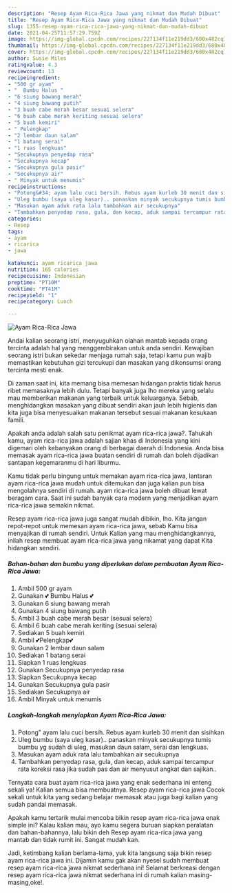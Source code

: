 ```yaml
---
description: "Resep Ayam Rica-Rica Jawa yang nikmat dan Mudah Dibuat"
title: "Resep Ayam Rica-Rica Jawa yang nikmat dan Mudah Dibuat"
slug: 1355-resep-ayam-rica-rica-jawa-yang-nikmat-dan-mudah-dibuat
date: 2021-04-25T11:57:29.759Z
image: https://img-global.cpcdn.com/recipes/227134f11e219dd3/680x482cq70/ayam-rica-rica-jawa-foto-resep-utama.jpg
thumbnail: https://img-global.cpcdn.com/recipes/227134f11e219dd3/680x482cq70/ayam-rica-rica-jawa-foto-resep-utama.jpg
cover: https://img-global.cpcdn.com/recipes/227134f11e219dd3/680x482cq70/ayam-rica-rica-jawa-foto-resep-utama.jpg
author: Susie Miles
ratingvalue: 4.3
reviewcount: 13
recipeingredient:
- "500 gr ayam"
- "  Bumbu Halus "
- "6 siung bawang merah"
- "4 siung bawang putih"
- "3 buah cabe merah besar sesuai selera"
- "6 buah cabe merah keriting sesuai selera"
- "5 buah kemiri"
- " Pelengkap"
- "2 lembar daun salam"
- "1 batang serai"
- "1 ruas lengkuas"
- "Secukupnya penyedap rasa"
- "Secukupnya kecap"
- "Secukupnya gula pasir"
- "Secukupnya air"
- " Minyak untuk menumis"
recipeinstructions:
- "Potong&#34; ayam lalu cuci bersih. Rebus ayam kurleb 30 menit dan sisihkan"
- "Uleg bumbu (saya uleg kasar).. panaskan minyak secukupnya tumis bumbu yg sudah di uleg, masukan daun salam, serai dan lengkuas."
- "Masukan ayam aduk rata lalu tambahkan air secukupnya"
- "Tambahkan penyedap rasa, gula, dan kecap, aduk sampai tercampur rata koreksi rasa jika sudah pas dan air menyusut angkat dan sajikan.."
categories:
- Resep
tags:
- ayam
- ricarica
- jawa

katakunci: ayam ricarica jawa 
nutrition: 165 calories
recipecuisine: Indonesian
preptime: "PT10M"
cooktime: "PT41M"
recipeyield: "1"
recipecategory: Lunch

---
```



![Ayam Rica-Rica Jawa](https://img-global.cpcdn.com/recipes/227134f11e219dd3/680x482cq70/ayam-rica-rica-jawa-foto-resep-utama.jpg)

Andai kalian seorang istri, menyuguhkan olahan mantab kepada orang tercinta adalah hal yang menggembirakan untuk anda sendiri. Kewajiban seorang istri bukan sekedar menjaga rumah saja, tetapi kamu pun wajib memastikan kebutuhan gizi tercukupi dan masakan yang dikonsumsi orang tercinta mesti enak.

Di zaman  saat ini, kita memang bisa memesan hidangan praktis tidak harus ribet memasaknya lebih dulu. Tetapi banyak juga lho mereka yang selalu mau memberikan makanan yang terbaik untuk keluarganya. Sebab, menghidangkan masakan yang dibuat sendiri akan jauh lebih higienis dan kita juga bisa menyesuaikan makanan tersebut sesuai makanan kesukaan famili. 



Apakah anda adalah salah satu penikmat ayam rica-rica jawa?. Tahukah kamu, ayam rica-rica jawa adalah sajian khas di Indonesia yang kini digemari oleh kebanyakan orang di berbagai daerah di Indonesia. Anda bisa memasak ayam rica-rica jawa buatan sendiri di rumah dan boleh dijadikan santapan kegemaranmu di hari liburmu.

Kamu tidak perlu bingung untuk memakan ayam rica-rica jawa, lantaran ayam rica-rica jawa mudah untuk ditemukan dan juga kalian pun bisa mengolahnya sendiri di rumah. ayam rica-rica jawa boleh dibuat lewat beragam cara. Saat ini sudah banyak cara modern yang menjadikan ayam rica-rica jawa semakin nikmat.

Resep ayam rica-rica jawa juga sangat mudah dibikin, lho. Kita jangan repot-repot untuk memesan ayam rica-rica jawa, sebab Kamu bisa menyajikan di rumah sendiri. Untuk Kalian yang mau menghidangkannya, inilah resep membuat ayam rica-rica jawa yang nikamat yang dapat Kita hidangkan sendiri.

<!--inarticleads1-->

##### Bahan-bahan dan bumbu yang diperlukan dalam pembuatan Ayam Rica-Rica Jawa:

1. Ambil 500 gr ayam
1. Gunakan  💕 Bumbu Halus 💕
1. Gunakan 6 siung bawang merah
1. Gunakan 4 siung bawang putih
1. Ambil 3 buah cabe merah besar (sesuai selera)
1. Ambil 6 buah cabe merah keriting (sesuai selera)
1. Sediakan 5 buah kemiri
1. Ambil  💕Pelengkap💕
1. Gunakan 2 lembar daun salam
1. Sediakan 1 batang serai
1. Siapkan 1 ruas lengkuas
1. Gunakan Secukupnya penyedap rasa
1. Siapkan Secukupnya kecap
1. Gunakan Secukupnya gula pasir
1. Sediakan Secukupnya air
1. Ambil  Minyak untuk menumis




<!--inarticleads2-->

##### Langkah-langkah menyiapkan Ayam Rica-Rica Jawa:

1. Potong&#34; ayam lalu cuci bersih. Rebus ayam kurleb 30 menit dan sisihkan
1. Uleg bumbu (saya uleg kasar).. panaskan minyak secukupnya tumis bumbu yg sudah di uleg, masukan daun salam, serai dan lengkuas.
1. Masukan ayam aduk rata lalu tambahkan air secukupnya
1. Tambahkan penyedap rasa, gula, dan kecap, aduk sampai tercampur rata koreksi rasa jika sudah pas dan air menyusut angkat dan sajikan..




Ternyata cara buat ayam rica-rica jawa yang enak sederhana ini enteng sekali ya! Kalian semua bisa membuatnya. Resep ayam rica-rica jawa Cocok sekali untuk kita yang sedang belajar memasak atau juga bagi kalian yang sudah pandai memasak.

Apakah kamu tertarik mulai mencoba bikin resep ayam rica-rica jawa enak simple ini? Kalau kalian mau, ayo kamu segera buruan siapkan peralatan dan bahan-bahannya, lalu bikin deh Resep ayam rica-rica jawa yang mantab dan tidak rumit ini. Sangat mudah kan. 

Jadi, ketimbang kalian berlama-lama, yuk kita langsung saja bikin resep ayam rica-rica jawa ini. Dijamin kamu gak akan nyesel sudah membuat resep ayam rica-rica jawa nikmat sederhana ini! Selamat berkreasi dengan resep ayam rica-rica jawa nikmat sederhana ini di rumah kalian masing-masing,oke!.

